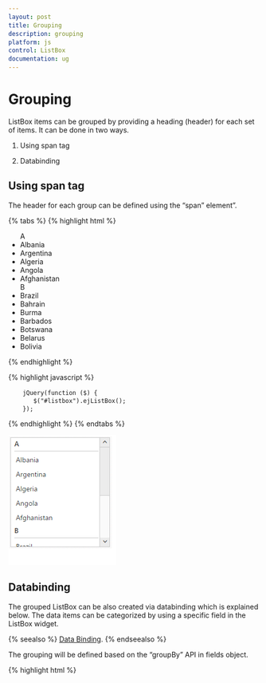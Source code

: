 ```yaml
---
layout: post
title: Grouping
description: grouping
platform: js
control: ListBox
documentation: ug
---
```


# Grouping

ListBox items can be grouped by providing a heading (header) for each set of items. It can be done in two ways.

1. Using span tag

2. Databinding


## Using span tag

The header for each group can be defined using the “span” element”. 

{% tabs %}
{% highlight html %}


<!--grouped listbox-->
<ul id="listbox">
  <!--header-->
  <span class="e-ghead">A</span>
  <li>Albania</li>
  <li>Argentina</li>
  <li>Algeria</li>
  <li>Angola</li>
  <li>Afghanistan</li>
  <!--header-->
  <span class="e-ghead">B</span>
  <li>Brazil</li>
  <li>Bahrain</li>
  <li>Burma</li>
  <li>Barbados</li>
  <li>Botswana</li>
  <li>Belarus</li>
  <li>Bolivia</li>
</ul>



{% endhighlight %}



{% highlight javascript %}


        jQuery(function ($) {
           $("#listbox").ejListBox();
        });



{% endhighlight %}
{% endtabs %}


![Alt text](Grouping_images\Grouping_img1.png)

## Databinding

The grouped ListBox can be also created via databinding which is explained below. The data items can be categorized by using a specific field in the ListBox widget.

{% seealso %} [Data Binding](http://help.syncfusion.com/js/listbox/databinding). {% endseealso %}

The grouping will be defined based on the “groupBy” API in fields object.

{% highlight html %}

<ul id="listbox"></ul>
    <script type="text/javascript">
        jQuery(function ($) {
            //datasource for listbox
            //Here the category column is used to define the grouping
            var skillSet = [{ skill: "Bahrain", category: "B" },
                { skill: "Brazil", category: "B" },
                { skill: "Argentina", category: "A" },
                { skill: "Bangladesh", category: "B" },
                { skill: "Burma", category: "B" },
                { skill: "Afghanistan", category: "A" },
                { skill: "Antigua and Barbuda", category: "A" },
                { skill: "Barbados", category: "B" },
                { skill: "Botswana", category: "B" },
                { skill: "Albania", category: "A" },
                { skill: "Andorra", category: "A" },
                { skill: "Belarus", category: "B" },
                { skill: "Bolivia", category: "B" },
                { skill: "Algeria", category: "A" },
                { skill: "Angola", category: "A" }];
                
            $("#listbox").ejListBox({
                dataSource: skillSet,
                fields: {
                    text: "skill",
                    //based on this field, grouping will be defined
                    groupBy: "category"
                },
            });
        });
    </script>



{% endhighlight %}



![](Grouping_images\Grouping_img2.png)

